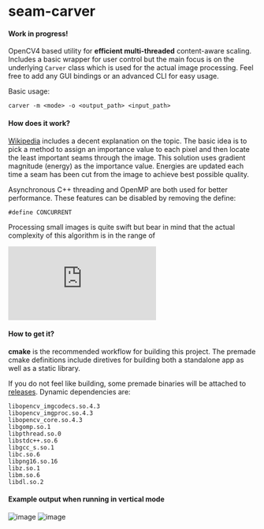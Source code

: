 # seam-carver
#### Work in progress!
OpenCV4 based utility for **efficient multi-threaded** content-aware scaling.
Includes a basic wrapper for user control but the main focus is on the underlying `Carver` class which is used for the actual image processing. 
Feel free to add any GUI bindings or an advanced CLI for easy usage.

Basic usage:

```carver -m <mode> -o <output_path> <input_path>```

#### How does it work?
[Wikipedia](https://en.wikipedia.org/wiki/Seam_carving) includes a decent explanation on the topic. The basic idea is to 
pick a method to assign an importance value to each pixel and then locate the least important seams through the image. This
solution uses gradient magnitude (energy) as the importance value. Energies are updated each time a seam has been cut from 
the image to achieve best possible quality.

Asynchronous C++ threading and  OpenMP are both used for better performance. These features can be disabled by removing the define:

```#define CONCURRENT```

Processing small images is quite swift but bear in mind that the actual complexity of this algorithm is in the range of

![image](https://latex.codecogs.com/gif.latex?O%28W%24%5Ctimes%24H&plus;W&plus;H%29)

#### How to get it?
**cmake** is the recommended workflow for building this project. The premade cmake definitions include diretives for building both a standalone app as well as a static library.


If you do not feel like building, some premade binaries will be attached to [releases](https://github.com/jjstoo/seam-carver/releases).
Dynamic dependencies are:

```
libopencv_imgcodecs.so.4.3
libopencv_imgproc.so.4.3 
libopencv_core.so.4.3 
libgomp.so.1 
libpthread.so.0 
libstdc++.so.6 
libgcc_s.so.1 
libc.so.6 
libpng16.so.16 
libz.so.1 
libm.so.6 
libdl.so.2 
```

#### Example output when running in vertical mode
![image](https://user-images.githubusercontent.com/36196504/80315324-72c2ca00-87ff-11ea-97c0-80c9b8d8c2aa.jpg)
![image](https://user-images.githubusercontent.com/36196504/80315328-77877e00-87ff-11ea-939c-c01988cc9c9d.jpg)
